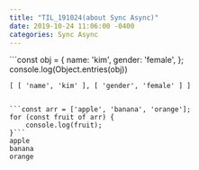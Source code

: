 ```yaml
---
title: "TIL_191024(about Sync Async)"
date: 2019-10-24 11:06:00 -0400
categories: Sync Async
---
```


​```const obj = {
name: 'kim',
gender: 'female',
};
console.log(Object.entries(obj))

````
[ [ 'name', 'kim' ], [ 'gender', 'female' ] ]


​```const arr = ['apple', 'banana', 'orange'];
for (const fruit of arr) {
    console.log(fruit);
}​```
apple
banana
orange
````
